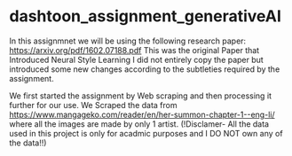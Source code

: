 # dashtoon_assignment_generativeAI
In this assignmnet we will be using the following research paper:
https://arxiv.org/pdf/1602.07188.pdf
This was the original Paper that Introduced Neural Style Learning
I did not entirely copy the paper but introduced some new changes according to the subtleties required by the assignment. 

We first started the assignment by Web scraping and then processing it further for our use.
We Scraped the data from  https://www.mangageko.com/reader/en/her-summon-chapter-1--eng-li/
where all the images are made by only 1 artist.
(!Disclamer- All the data used in this project is only for acadmic purposes and I DO NOT own any of the data!!)
